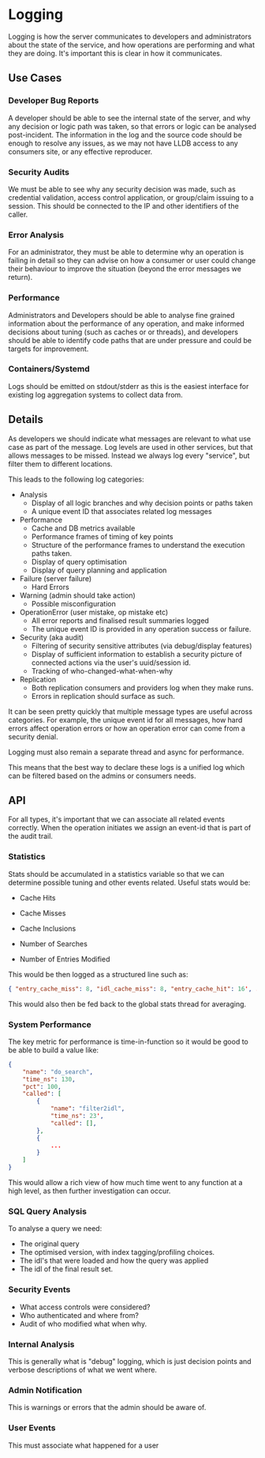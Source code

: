 # Logging

Logging is how the server communicates to developers and administrators about the state
of the service, and how operations are performing and what they are doing. It's important
this is clear in how it communicates.

## Use Cases

### Developer Bug Reports

A developer should be able to see the internal state of the server, and why any decision
or logic path was taken, so that errors or logic can be analysed post-incident. The
information in the log and the source code should be enough to resolve any issues, as we
may not have LLDB access to any consumers site, or any effective reproducer.

### Security Audits

We must be able to see why any security decision was made, such as credential validation,
access control application, or group/claim issuing to a session. This should be connected
to the IP and other identifiers of the caller.

### Error Analysis

For an administrator, they must be able to determine why an operation is failing in detail
so they can advise on how a consumer or user could change their behaviour to improve the
situation (beyond the error messages we return).

### Performance

Administrators and Developers should be able to analyse fine grained information about the
performance of any operation, and make informed decisions about tuning (such as caches or
or threads), and developers should be able to identify code paths that are under pressure
and could be targets for improvement.

### Containers/Systemd

Logs should be emitted on stdout/stderr as this is the easiest interface for existing
log aggregation systems to collect data from.

## Details

As developers we should indicate what messages are relevant to what use case as part of the
message. Log levels are used in other services, but that allows messages to be missed. Instead
we always log every "service", but filter them to different locations.

This leads to the following log categories:

* Analysis
  * Display of all logic branches and why decision points or paths taken
  * A unique event ID that associates related log messages
* Performance
  * Cache and DB metrics available
  * Performance frames of timing of key points
  * Structure of the performance frames to understand the execution paths taken.
  * Display of query optimisation
  * Display of query planning and application
* Failure (server failure)
  * Hard Errors
* Warning (admin should take action)
  * Possible misconfiguration
* OperationError (user mistake, op mistake etc)
  * All error reports and finalised result summaries logged
  * The unique event ID is provided in any operation success or failure.
* Security (aka audit)
  * Filtering of security sensitive attributes (via debug/display features)
  * Display of sufficient information to establish a security picture of connected actions via the user's uuid/session id.
  * Tracking of who-changed-what-when-why
* Replication
  * Both replication consumers and providers log when they make runs.
  * Errors in replication should surface as such.

It can be seen pretty quickly that multiple message types are useful across categories. For
example, the unique event id for all messages, how hard errors affect operation errors
or how an operation error can come from a security denial.

Logging must also remain a separate thread and async for performance.

This means that the best way to declare these logs is a unified log which can be filtered based
on the admins or consumers needs.

## API

For all types, it's important that we can associate all related events correctly. When the
operation initiates we assign an event-id that is part of the audit trail.

### Statistics

Stats should be accumulated in a statistics variable so that we can determine possible
tuning and other events related. Useful stats would be:

* Cache Hits
* Cache Misses
* Cache Inclusions

* Number of Searches
* Number of Entries Modified

This would be then logged as a structured line such as:

```json
{ "entry_cache_miss": 8, "idl_cache_miss": 8, "entry_cache_hit": 16', .... }
```

This would also then be fed back to the global stats thread for averaging.

### System Performance

The key metric for performance is time-in-function so it would be good to be able to
build a value like:

```json
{
    "name": "do_search",
    "time_ns": 130,
    "pct": 100,
    "called": [
        {
            "name": "filter2idl",
            "time_ns": 23',
            "called": [],
        },
        {
            ...
        }
    ]
}
```

This would allow a rich view of how much time went to any function at a high level, as then
further investigation can occur.

### SQL Query Analysis

To analyse a query we need:

* The original query
* The optimised version, with index tagging/profiling choices.
* The idl's that were loaded and how the query was applied
* The idl of the final result set.

### Security Events

* What access controls were considered?
* Who authenticated and where from?
* Audit of who modified what when why.

### Internal Analysis

This is generally what is "debug" logging, which is just decision points and verbose
descriptions of what we went where.

### Admin Notification

This is warnings or errors that the admin should be aware of.

### User Events

This must associate what happened for a user
